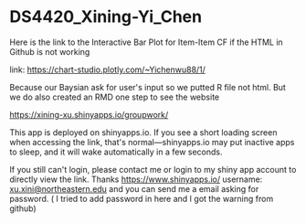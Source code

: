 # DS4420_Xining-Yi_Chen
Here is the link to the Interactive Bar Plot for Item-Item CF if the HTML in Github is not working

link: https://chart-studio.plotly.com/~Yichenwu88/1/

Because our Baysian ask for user's input so we putted R file not html. But we do also created an RMD one
step to see the website

https://xining-xu.shinyapps.io/groupwork/

This app is deployed on shinyapps.io. If you see a short loading screen when accessing the link, that's normal—shinyapps.io may put inactive apps to sleep, and it will wake automatically in a few seconds.

If you still can't login, please contact me or login to my shiny app account to directly view the link. Thanks
https://www.shinyapps.io/
username: xu.xini@northeastern.edu
and you can send me a email asking for password. ( I tried to add password in here and I got the warning from github)
